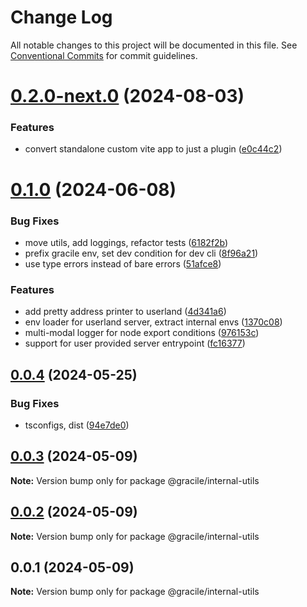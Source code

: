 # Change Log

All notable changes to this project will be documented in this file.
See [Conventional Commits](https://conventionalcommits.org) for commit guidelines.

# [0.2.0-next.0](https://github.com/gracile-web/gracile/compare/@gracile/internal-utils@0.1.0...@gracile/internal-utils@0.2.0-next.0) (2024-08-03)

### Features

* convert standalone custom vite app to just a plugin ([e0c44c2](https://github.com/gracile-web/gracile/commit/e0c44c29a8221f652256ad3f120626512e579f32))

# [0.1.0](https://github.com/gracile-web/gracile/compare/@gracile/internal-utils@0.0.4...@gracile/internal-utils@0.1.0) (2024-06-08)

### Bug Fixes

* move utils, add loggings, refactor tests ([6182f2b](https://github.com/gracile-web/gracile/commit/6182f2bd9694d059ec6d8cd1a57cbc379136d922))
* prefix gracile env, set dev condition for dev cli ([8f96a21](https://github.com/gracile-web/gracile/commit/8f96a2175c6d554a9e21126bdb023248a40c5647))
* use type errors instead of bare errors ([51afce8](https://github.com/gracile-web/gracile/commit/51afce83f241aabed751097a2ff06f31fd5c2d27))

### Features

* add pretty address printer to userland ([4d341a6](https://github.com/gracile-web/gracile/commit/4d341a6225c3c38af713054d82604f08769f2cb5))
* env loader for userland server, extract internal envs ([1370c08](https://github.com/gracile-web/gracile/commit/1370c08c0cabd9416f741f7eb93fc15f4906432e))
* multi-modal logger for node export conditions ([976153c](https://github.com/gracile-web/gracile/commit/976153cbc44031fa8d67c963d6b38d5e96fec7ee))
* support for user provided server entrypoint ([fc16377](https://github.com/gracile-web/gracile/commit/fc16377f34b30548c1abd055da5552445790ecbb))

## [0.0.4](https://github.com/gracile-web/gracile/compare/@gracile/internal-utils@0.0.3...@gracile/internal-utils@0.0.4) (2024-05-25)

### Bug Fixes

* tsconfigs, dist ([94e7de0](https://github.com/gracile-web/gracile/commit/94e7de079f887bee5936c8b0f8a0301f60c8b215))

## [0.0.3](https://github.com/gracile-web/gracile/compare/@gracile/internal-utils@0.0.2...@gracile/internal-utils@0.0.3) (2024-05-09)

**Note:** Version bump only for package @gracile/internal-utils

## [0.0.2](https://github.com/gracile-web/gracile/compare/@gracile/internal-utils@0.0.1...@gracile/internal-utils@0.0.2) (2024-05-09)

**Note:** Version bump only for package @gracile/internal-utils

## 0.0.1 (2024-05-09)

**Note:** Version bump only for package @gracile/internal-utils
